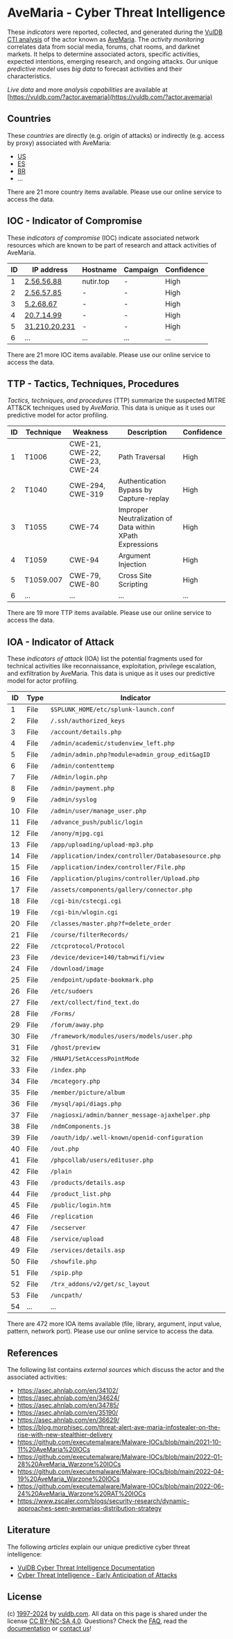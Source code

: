 # AveMaria - Cyber Threat Intelligence

These _indicators_ were reported, collected, and generated during the [VulDB CTI analysis](https://vuldb.com/?kb.cti) of the actor known as [AveMaria](https://vuldb.com/?actor.avemaria). The _activity monitoring_ correlates data from social media, forums, chat rooms, and darknet markets. It helps to determine associated actors, specific activities, expected intentions, emerging research, and ongoing attacks. Our unique _predictive model_ uses _big data_ to forecast activities and their characteristics.

_Live data_ and more _analysis capabilities_ are available at [https://vuldb.com/?actor.avemaria](https://vuldb.com/?actor.avemaria)

## Countries

These _countries_ are directly (e.g. origin of attacks) or indirectly (e.g. access by proxy) associated with AveMaria:

* [US](https://vuldb.com/?country.us)
* [ES](https://vuldb.com/?country.es)
* [BR](https://vuldb.com/?country.br)
* ...

There are 21 more country items available. Please use our online service to access the data.

## IOC - Indicator of Compromise

These _indicators of compromise_ (IOC) indicate associated network resources which are known to be part of research and attack activities of AveMaria.

ID | IP address | Hostname | Campaign | Confidence
-- | ---------- | -------- | -------- | ----------
1 | [2.56.56.88](https://vuldb.com/?ip.2.56.56.88) | nutir.top | - | High
2 | [2.56.57.85](https://vuldb.com/?ip.2.56.57.85) | - | - | High
3 | [5.2.68.67](https://vuldb.com/?ip.5.2.68.67) | - | - | High
4 | [20.7.14.99](https://vuldb.com/?ip.20.7.14.99) | - | - | High
5 | [31.210.20.231](https://vuldb.com/?ip.31.210.20.231) | - | - | High
6 | ... | ... | ... | ...

There are 21 more IOC items available. Please use our online service to access the data.

## TTP - Tactics, Techniques, Procedures

_Tactics, techniques, and procedures_ (TTP) summarize the suspected MITRE ATT&CK techniques used by _AveMaria_. This data is unique as it uses our predictive model for actor profiling.

ID | Technique | Weakness | Description | Confidence
-- | --------- | -------- | ----------- | ----------
1 | T1006 | CWE-21, CWE-22, CWE-23, CWE-24 | Path Traversal | High
2 | T1040 | CWE-294, CWE-319 | Authentication Bypass by Capture-replay | High
3 | T1055 | CWE-74 | Improper Neutralization of Data within XPath Expressions | High
4 | T1059 | CWE-94 | Argument Injection | High
5 | T1059.007 | CWE-79, CWE-80 | Cross Site Scripting | High
6 | ... | ... | ... | ...

There are 19 more TTP items available. Please use our online service to access the data.

## IOA - Indicator of Attack

These _indicators of attack_ (IOA) list the potential fragments used for technical activities like reconnaissance, exploitation, privilege escalation, and exfiltration by AveMaria. This data is unique as it uses our predictive model for actor profiling.

ID | Type | Indicator | Confidence
-- | ---- | --------- | ----------
1 | File | `$SPLUNK_HOME/etc/splunk-launch.conf` | High
2 | File | `/.ssh/authorized_keys` | High
3 | File | `/account/details.php` | High
4 | File | `/admin/academic/studenview_left.php` | High
5 | File | `/admin/admin.php?module=admin_group_edit&agID` | High
6 | File | `/admin/contenttemp` | High
7 | File | `/Admin/login.php` | High
8 | File | `/admin/payment.php` | High
9 | File | `/admin/syslog` | High
10 | File | `/admin/user/manage_user.php` | High
11 | File | `/advance_push/public/login` | High
12 | File | `/anony/mjpg.cgi` | High
13 | File | `/app/uploading/upload-mp3.php` | High
14 | File | `/application/index/controller/Databasesource.php` | High
15 | File | `/application/index/controller/File.php` | High
16 | File | `/application/plugins/controller/Upload.php` | High
17 | File | `/assets/components/gallery/connector.php` | High
18 | File | `/cgi-bin/cstecgi.cgi` | High
19 | File | `/cgi-bin/wlogin.cgi` | High
20 | File | `/classes/master.php?f=delete_order` | High
21 | File | `/course/filterRecords/` | High
22 | File | `/ctcprotocol/Protocol` | High
23 | File | `/device/device=140/tab=wifi/view` | High
24 | File | `/download/image` | High
25 | File | `/endpoint/update-bookmark.php` | High
26 | File | `/etc/sudoers` | Medium
27 | File | `/ext/collect/find_text.do` | High
28 | File | `/Forms/` | Low
29 | File | `/forum/away.php` | High
30 | File | `/framework/modules/users/models/user.php` | High
31 | File | `/ghost/preview` | High
32 | File | `/HNAP1/SetAccessPointMode` | High
33 | File | `/index.php` | Medium
34 | File | `/mcategory.php` | High
35 | File | `/member/picture/album` | High
36 | File | `/mysql/api/diags.php` | High
37 | File | `/nagiosxi/admin/banner_message-ajaxhelper.php` | High
38 | File | `/ndmComponents.js` | High
39 | File | `/oauth/idp/.well-known/openid-configuration` | High
40 | File | `/out.php` | Medium
41 | File | `/phpcollab/users/edituser.php` | High
42 | File | `/plain` | Low
43 | File | `/products/details.asp` | High
44 | File | `/product_list.php` | High
45 | File | `/public/login.htm` | High
46 | File | `/replication` | Medium
47 | File | `/secserver` | Medium
48 | File | `/service/upload` | High
49 | File | `/services/details.asp` | High
50 | File | `/showfile.php` | High
51 | File | `/spip.php` | Medium
52 | File | `/trx_addons/v2/get/sc_layout` | High
53 | File | `/uncpath/` | Medium
54 | ... | ... | ...

There are 472 more IOA items available (file, library, argument, input value, pattern, network port). Please use our online service to access the data.

## References

The following list contains _external sources_ which discuss the actor and the associated activities:

* https://asec.ahnlab.com/en/34102/
* https://asec.ahnlab.com/en/34624/
* https://asec.ahnlab.com/en/34785/
* https://asec.ahnlab.com/en/35190/
* https://asec.ahnlab.com/en/36629/
* https://blog.morphisec.com/threat-alert-ave-maria-infostealer-on-the-rise-with-new-stealthier-delivery
* https://github.com/executemalware/Malware-IOCs/blob/main/2021-10-11%20AveMaria%20IOCs
* https://github.com/executemalware/Malware-IOCs/blob/main/2022-01-28%20AveMaria_Warzone%20IOCs
* https://github.com/executemalware/Malware-IOCs/blob/main/2022-04-19%20AveMaria_Warzone%20IOCs
* https://github.com/executemalware/Malware-IOCs/blob/main/2022-06-24%20AveMaria_Warzone%20RAT%20IOCs
* https://www.zscaler.com/blogs/security-research/dynamic-approaches-seen-avemarias-distribution-strategy

## Literature

The following _articles_ explain our unique predictive cyber threat intelligence:

* [VulDB Cyber Threat Intelligence Documentation](https://vuldb.com/?kb.cti)
* [Cyber Threat Intelligence - Early Anticipation of Attacks](https://www.scip.ch/en/?labs.20201022)

## License

(c) [1997-2024](https://vuldb.com/?kb.changelog) by [vuldb.com](https://vuldb.com/?kb.about). All data on this page is shared under the license [CC BY-NC-SA 4.0](https://creativecommons.org/licenses/by-nc-sa/4.0/). Questions? Check the [FAQ](https://vuldb.com/?kb.faq), read the [documentation](https://vuldb.com/?kb) or [contact us](https://vuldb.com/?contact)!
